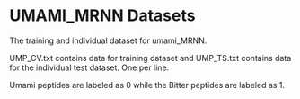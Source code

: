 # UMAMI_MRNN Datasets

The training and individual dataset for umami_MRNN.

UMP_CV.txt contains data for training dataset and UMP_TS.txt contains data for the individual test dataset. One per line. 

Umami peptides are labeled as 0 while the Bitter peptides are labeled as 1.